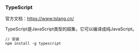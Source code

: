 ### TypeScript

官方文档：https://www.tslang.cn/

TypeScript是JavaScript类型的超集，它可以编译成纯JavaScript。



```
// 安装
npm install -g typescript
```

